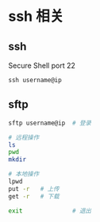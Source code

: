 # ssh 相关

## ssh

Secure Shell
port 22

`ssh username@ip`

## sftp

```bash
sftp username@ip  # 登录

# 远程操作
ls
pwd
mkdir

# 本地操作
lpwd
put -r   # 上传
get -r   # 下载

exit              # 退出
```
